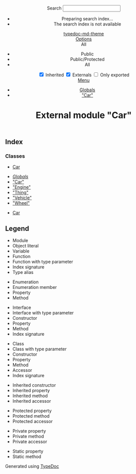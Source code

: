 <!doctype html>
<html class="default no-js">
<head>
	<meta charset="utf-8">
	<meta http-equiv="X-UA-Compatible" content="IE=edge">
	<title>&quot;Car&quot; | typedoc-md-theme</title>
	<meta name="description" content="">
	<meta name="viewport" content="width=device-width, initial-scale=1">
	<link rel="stylesheet" href="../assets/css/main.css">
</head>
<body>
<header>
	<div class="tsd-page-toolbar">
		<div class="container">
			<div class="table-wrap">
				<div class="table-cell" id="tsd-search" data-index="../assets/js/search.js" data-base="..">
					<div class="field">
						<label for="tsd-search-field" class="tsd-widget search no-caption">Search</label>
						<input id="tsd-search-field" type="text" />
					</div>
					<ul class="results">
						<li class="state loading">Preparing search index...</li>
						<li class="state failure">The search index is not available</li>
					</ul>
					<a href="../index.html" class="title">typedoc-md-theme</a>
				</div>
				<div class="table-cell" id="tsd-widgets">
					<div id="tsd-filter">
						<a href="#" class="tsd-widget options no-caption" data-toggle="options">Options</a>
						<div class="tsd-filter-group">
							<div class="tsd-select" id="tsd-filter-visibility">
								<span class="tsd-select-label">All</span>
								<ul class="tsd-select-list">
									<li data-value="public">Public</li>
									<li data-value="protected">Public/Protected</li>
									<li data-value="private" class="selected">All</li>
								</ul>
							</div>
							<input type="checkbox" id="tsd-filter-inherited" checked />
							<label class="tsd-widget" for="tsd-filter-inherited">Inherited</label>
							<input type="checkbox" id="tsd-filter-externals" checked />
							<label class="tsd-widget" for="tsd-filter-externals">Externals</label>
							<input type="checkbox" id="tsd-filter-only-exported" />
							<label class="tsd-widget" for="tsd-filter-only-exported">Only exported</label>
						</div>
					</div>
					<a href="#" class="tsd-widget menu no-caption" data-toggle="menu">Menu</a>
				</div>
			</div>
		</div>
	</div>
	<div class="tsd-page-title">
		<div class="container">
			<ul class="tsd-breadcrumb">
				<li>
					<a href="../globals.md">Globals</a>
				</li>
				<li>
					<a href="_car_.md">&quot;Car&quot;</a>
				</li>
			</ul>
			<h1>External module &quot;Car&quot;</h1>
		</div>
	</div>
</header>
<div class="container container-main">
	<div class="row">
		<div class="col-8 col-content">
			<section class="tsd-panel-group tsd-index-group">
				<h2>Index</h2>
				<section class="tsd-panel tsd-index-panel">
					<div class="tsd-index-content">
						<section class="tsd-index-section ">
							<h3>Classes</h3>
							<ul class="tsd-index-list">
								<li class="tsd-kind-class tsd-parent-kind-external-module"><a href="../classes/_car_.car.md" class="tsd-kind-icon">Car</a></li>
							</ul>
						</section>
					</div>
				</section>
			</section>
		</div>
		<div class="col-4 col-menu menu-sticky-wrap menu-highlight">
			<nav class="tsd-navigation primary">
				<ul>
					<li class="globals  ">
						<a href="../globals.md"><em>Globals</em></a>
					</li>
					<li class="current tsd-kind-external-module">
						<a href="_car_.md">"<wbr>Car"</a>
					</li>
					<li class=" tsd-kind-external-module">
						<a href="_engine_.md">"<wbr>Engine"</a>
					</li>
					<li class=" tsd-kind-external-module">
						<a href="_thing_.md">"<wbr>Thing"</a>
					</li>
					<li class=" tsd-kind-external-module">
						<a href="_vehicle_.md">"<wbr>Vehicle"</a>
					</li>
					<li class=" tsd-kind-external-module">
						<a href="_wheel_.md">"<wbr>Wheel"</a>
					</li>
				</ul>
			</nav>
			<nav class="tsd-navigation secondary menu-sticky">
				<ul class="before-current">
					<li class=" tsd-kind-class tsd-parent-kind-external-module">
						<a href="../classes/_car_.car.md" class="tsd-kind-icon">Car</a>
					</li>
				</ul>
			</nav>
		</div>
	</div>
</div>
<footer class="with-border-bottom">
	<div class="container">
		<h2>Legend</h2>
		<div class="tsd-legend-group">
			<ul class="tsd-legend">
				<li class="tsd-kind-module"><span class="tsd-kind-icon">Module</span></li>
				<li class="tsd-kind-object-literal"><span class="tsd-kind-icon">Object literal</span></li>
				<li class="tsd-kind-variable"><span class="tsd-kind-icon">Variable</span></li>
				<li class="tsd-kind-function"><span class="tsd-kind-icon">Function</span></li>
				<li class="tsd-kind-function tsd-has-type-parameter"><span class="tsd-kind-icon">Function with type parameter</span></li>
				<li class="tsd-kind-index-signature"><span class="tsd-kind-icon">Index signature</span></li>
				<li class="tsd-kind-type-alias"><span class="tsd-kind-icon">Type alias</span></li>
			</ul>
			<ul class="tsd-legend">
				<li class="tsd-kind-enum"><span class="tsd-kind-icon">Enumeration</span></li>
				<li class="tsd-kind-enum-member"><span class="tsd-kind-icon">Enumeration member</span></li>
				<li class="tsd-kind-property tsd-parent-kind-enum"><span class="tsd-kind-icon">Property</span></li>
				<li class="tsd-kind-method tsd-parent-kind-enum"><span class="tsd-kind-icon">Method</span></li>
			</ul>
			<ul class="tsd-legend">
				<li class="tsd-kind-interface"><span class="tsd-kind-icon">Interface</span></li>
				<li class="tsd-kind-interface tsd-has-type-parameter"><span class="tsd-kind-icon">Interface with type parameter</span></li>
				<li class="tsd-kind-constructor tsd-parent-kind-interface"><span class="tsd-kind-icon">Constructor</span></li>
				<li class="tsd-kind-property tsd-parent-kind-interface"><span class="tsd-kind-icon">Property</span></li>
				<li class="tsd-kind-method tsd-parent-kind-interface"><span class="tsd-kind-icon">Method</span></li>
				<li class="tsd-kind-index-signature tsd-parent-kind-interface"><span class="tsd-kind-icon">Index signature</span></li>
			</ul>
			<ul class="tsd-legend">
				<li class="tsd-kind-class"><span class="tsd-kind-icon">Class</span></li>
				<li class="tsd-kind-class tsd-has-type-parameter"><span class="tsd-kind-icon">Class with type parameter</span></li>
				<li class="tsd-kind-constructor tsd-parent-kind-class"><span class="tsd-kind-icon">Constructor</span></li>
				<li class="tsd-kind-property tsd-parent-kind-class"><span class="tsd-kind-icon">Property</span></li>
				<li class="tsd-kind-method tsd-parent-kind-class"><span class="tsd-kind-icon">Method</span></li>
				<li class="tsd-kind-accessor tsd-parent-kind-class"><span class="tsd-kind-icon">Accessor</span></li>
				<li class="tsd-kind-index-signature tsd-parent-kind-class"><span class="tsd-kind-icon">Index signature</span></li>
			</ul>
			<ul class="tsd-legend">
				<li class="tsd-kind-constructor tsd-parent-kind-class tsd-is-inherited"><span class="tsd-kind-icon">Inherited constructor</span></li>
				<li class="tsd-kind-property tsd-parent-kind-class tsd-is-inherited"><span class="tsd-kind-icon">Inherited property</span></li>
				<li class="tsd-kind-method tsd-parent-kind-class tsd-is-inherited"><span class="tsd-kind-icon">Inherited method</span></li>
				<li class="tsd-kind-accessor tsd-parent-kind-class tsd-is-inherited"><span class="tsd-kind-icon">Inherited accessor</span></li>
			</ul>
			<ul class="tsd-legend">
				<li class="tsd-kind-property tsd-parent-kind-class tsd-is-protected"><span class="tsd-kind-icon">Protected property</span></li>
				<li class="tsd-kind-method tsd-parent-kind-class tsd-is-protected"><span class="tsd-kind-icon">Protected method</span></li>
				<li class="tsd-kind-accessor tsd-parent-kind-class tsd-is-protected"><span class="tsd-kind-icon">Protected accessor</span></li>
			</ul>
			<ul class="tsd-legend">
				<li class="tsd-kind-property tsd-parent-kind-class tsd-is-private"><span class="tsd-kind-icon">Private property</span></li>
				<li class="tsd-kind-method tsd-parent-kind-class tsd-is-private"><span class="tsd-kind-icon">Private method</span></li>
				<li class="tsd-kind-accessor tsd-parent-kind-class tsd-is-private"><span class="tsd-kind-icon">Private accessor</span></li>
			</ul>
			<ul class="tsd-legend">
				<li class="tsd-kind-property tsd-parent-kind-class tsd-is-static"><span class="tsd-kind-icon">Static property</span></li>
				<li class="tsd-kind-call-signature tsd-parent-kind-class tsd-is-static"><span class="tsd-kind-icon">Static method</span></li>
			</ul>
		</div>
	</div>
</footer>
<div class="container tsd-generator">
	<p>Generated using <a href="http://typedoc.org/" target="_blank">TypeDoc</a></p>
</div>
<div class="overlay"></div>
<script src="../assets/js/main.js"></script>
<script>if (location.protocol == 'file:') document.write('<script src="../assets/js/search.js"><' + '/script>');</script>
</body>
</html>